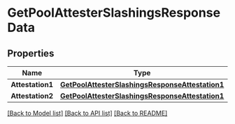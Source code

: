 # GetPoolAttesterSlashingsResponseData

## Properties

Name | Type | Description | Notes
------------ | ------------- | ------------- | -------------
**Attestation1** | [**GetPoolAttesterSlashingsResponseAttestation1**](GetPoolAttesterSlashingsResponse_attestation_1.md) |  | [optional] 
**Attestation2** | [**GetPoolAttesterSlashingsResponseAttestation1**](GetPoolAttesterSlashingsResponse_attestation_1.md) |  | [optional] 

[[Back to Model list]](../README.md#documentation-for-models) [[Back to API list]](../README.md#documentation-for-api-endpoints) [[Back to README]](../README.md)


